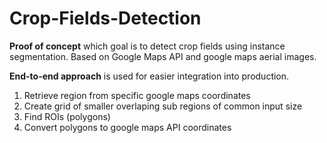 # Crop-Fields-Detection
**Proof of concept** which goal is to detect crop fields using instance segmentation.
Based on Google Maps API and google maps aerial images.

**End-to-end approach** is used for easier integration into production. 
1. Retrieve region from specific google maps coordinates
2. Create grid of smaller overlaping sub regions of common input size
3. Find ROIs (polygons)
4. Convert polygons to google maps API coordinates
